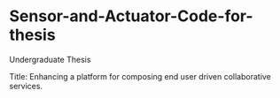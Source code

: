 # Sensor-and-Actuator-Code-for-thesis
Undergraduate Thesis 

Title: Enhancing a platform for composing end user driven collaborative services.
